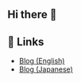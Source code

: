 ## Hi there 👋

## 📝 Links
- [Blog (English)](https://dev.to/syama8929)
- [Blog (Japanese)](https://zenn.dev/syama8929)
